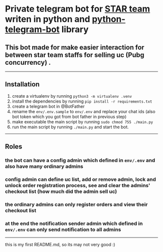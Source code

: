 # Private telegram bot for [STAR team](https://t.me/pubg_star_ir) writen in python and [python-telegram-bot](https://python-telegram-bot.org/) library

## This bot made for make easier interaction for between star team staffs for selling uc (Pubg concurrency) .

---
## Installation
1. create a virtualenv by running `python3 -m virtualenv .venv`
2. install the dependencies by running `pip install -r requirements.txt`
3. create a telegram bot in @BotFather
4. rename the `env/.env.sample` to `env/.env` and replace your chat ids (also bot token which you got from bot father in previous step)
5. make executable the main script by running `sudo chmod 755 ./main.py`
6. run the main script by running `./main.py` and start the bot.

---
## Roles
### the bot can have a config admin which defined in `env/.env` and also have many ordinary admins

### config admin can define uc list, add or remove admin, lock and unlock order registration process, see and clear the admins' checkout list (how much did the admin sell uc)
### the ordinary admins can only register orders and view their checkout list
### at the end the notification sender admin which defined in `env/.env` can only send notification to all admins

___
this is my first README.md, so its may not very good :)
